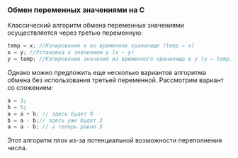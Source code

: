### Обмен переменных значениями на C ###

Классический алгоритм обмена переменных значениями осуществляется через третью переменную:
```c
temp = x; //Копирование x во временное хранилище (temp ← x)
x = y; //Установка x значением y (x ← y)
y = temp; //Копирование значения из временного хранилища в y (y ← temp)
```
Однако можно предложить еще несколько вариантов алгоритма обмена без использования третьей переменной. 
Рассмотрим вариант со сложением:
```c
a = 3;
b = 5;
a = a + b; // здесь будет 8
b = a - b;// здесь уже будет 3
a = a - b; // а теперь равно 5
```
Этот алгоритм плох из-за потенциальной возможности переполнения числа.
